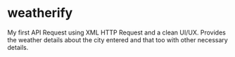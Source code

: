 # weatherify
My first API Request using XML HTTP Request and a clean UI/UX. Provides the weather details about the city entered and that too with other necessary details.
